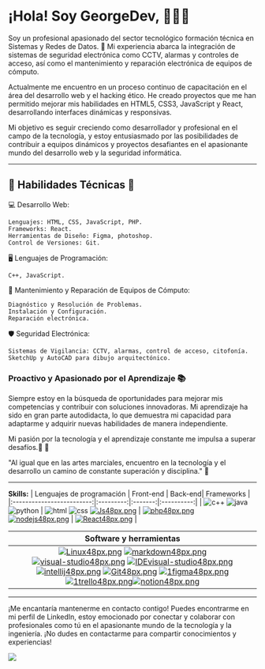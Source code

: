 # ¡Hola! Soy GeorgeDev, 👨🏻‍💻 
Soy un profesional apasionado del sector tecnológico formación técnica en Sistemas y Redes de Datos. 
🚀 Mi experiencia abarca la integración de sistemas de seguridad electrónica como CCTV, alarmas y controles de acceso, así como el mantenimiento y reparación electrónica de equipos de cómputo.

Actualmente me encuentro en un proceso continuo de capacitación en el área del desarrollo web y el hacking ético. He creado proyectos que me han permitido mejorar mis habilidades en HTML5, CSS3, JavaScript y React, desarrollando interfaces dinámicas y responsivas.

Mi objetivo es seguir creciendo como desarrollador y profesional en el campo de la tecnología, y estoy entusiasmado por las posibilidades de contribuir a equipos dinámicos y proyectos desafiantes en el apasionante mundo del desarrollo web y la seguridad informática.

--------------


## 🔧 Habilidades Técnicas 💼
💻 Desarrollo Web:

    Lenguajes: HTML, CSS, JavaScript, PHP.
    Frameworks: React.
    Herramientas de Diseño: Figma, photoshop.
    Control de Versiones: Git.

🖥️ Lenguajes de Programación:

    C++, JavaScript.

🔧 Mantenimiento y Reparación de Equipos de Cómputo:

    Diagnóstico y Resolución de Problemas.
    Instalación y Configuración.
    Reparación electrónica.

🛡️ Seguridad Electrónica:

    Sistemas de Vigilancia: CCTV, alarmas, control de acceso, citofonía.
    SketchUp y AutoCAD para dibujo arquitectónico.

### Proactivo y Apasionado por el Aprendizaje 📚

Siempre estoy en la búsqueda de oportunidades para mejorar mis competencias y contribuir con soluciones innovadoras.
Mi aprendizaje ha sido en gran parte autodidacta, lo que demuestra mi capacidad para adaptarme y adquirir nuevas habilidades de manera independiente.

Mi pasión por la tecnología y el aprendizaje constante me impulsa a superar desafíos.💪 🏢

"Al igual que en las artes marciales, encuentro en la tecnología y el desarrollo un camino de constante superación y disciplina." 🥋


--------------

**Skills:**
| Lenguajes de programación | Front-end | Back-end| Frameworks | 
|:-------------------------:|:---------:|:-------:|:----------:|
| ![c++](https://user-images.githubusercontent.com/54302061/211190233-b7b57818-3537-4035-b5ba-a930e0abbbb8.png) ![java](https://user-images.githubusercontent.com/54302061/211168153-061a83aa-e2f9-45eb-bb4c-0db1679f0bc0.png) ![python](https://user-images.githubusercontent.com/54302061/211168102-fb84a548-1019-4fb4-8ed4-d89a9b8fb4e4.png) | ![html](https://user-images.githubusercontent.com/54302061/211168057-9d053689-3a2a-46b1-bfbb-1395ab3e893b.png) ![css](https://user-images.githubusercontent.com/54302061/211168069-013c48b5-fb25-4bcf-950a-55aa30cf8720.png) [![Js48px.png](https://i.postimg.cc/SxR4R1Jh/Js48px.png)](https://postimg.cc/nCygwk4R) | [![php48px.png](https://i.postimg.cc/5ypcN8Jy/php48px.png)](https://postimg.cc/hQJZ2zfR) [![nodejs48px.png](https://i.postimg.cc/LsQ1cbw0/nodejs48px.png)](https://postimg.cc/kV8G8fnx) | [![React48px.png](https://i.postimg.cc/CMC7PzH2/React48px.png)](https://postimg.cc/yWd0W6Gh) | 

| Software y herramientas |
|:-----------------------:|
| [![Linux48px.png](https://i.postimg.cc/9FChKw3w/Linux48px.png)](https://postimg.cc/nMRgQzhn) [![markdown48px.png](https://i.postimg.cc/d3P4cQXb/markdown48px.png)](https://postimg.cc/G8KkkRbK) [![visual-studio48px.png](https://i.postimg.cc/7h6sgvDw/visual-studio48px.png)](https://postimg.cc/G8WxC5H5) [![IDEvisual-studio48px.png](https://i.postimg.cc/QN0RRkdK/IDEvisual-studio48px.png)](https://postimg.cc/rzRn44Wq) [![intellij48px.png](https://i.postimg.cc/mgNqyQJr/intellij48px.png)](https://postimg.cc/G4tqcsc0) [![Git48px.png](https://i.postimg.cc/fLXR8qNd/Git48px.png)](https://postimg.cc/1nmStH4R) [![1figma48px.png](https://i.postimg.cc/kGKRtX4k/1figma48px.png)](https://postimg.cc/N2Gj3tR4) [![1trello48px.png](https://i.postimg.cc/4Nvhfdjc/1trello48px.png)](https://postimg.cc/KRzYQZGc)[![notion48px.png](https://i.postimg.cc/zvkT1zbY/notion48px.png)](https://postimg.cc/m1tPYGym) |

--------------

¡Me encantaría mantenerme en contacto contigo! 
Puedes encontrarme en mi perfil de LinkedIn, estoy emocionado por conectar y colaborar con profesionales como tú en el apasionante mundo de la tecnología y la ingeniería. 
¡No dudes en contactarme para compartir conocimientos y experiencias!

[![](https://user-images.githubusercontent.com/54302061/211169314-64c36b3c-93cb-40ad-9e5d-4071d19552d5.png)](https://www.linkedin.com/in/georgedev17/)
